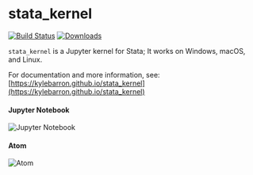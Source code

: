 # stata_kernel

[![Build Status](https://travis-ci.org/kylebarron/stata_kernel.svg?branch=master)](https://travis-ci.org/kylebarron/stata_kernel) [![Downloads](https://pepy.tech/badge/stata-kernel)](https://pepy.tech/project/stata-kernel)

`stata_kernel` is a Jupyter kernel for Stata; It works on Windows, macOS, and
Linux.

For documentation and more information, see: [https://kylebarron.github.io/stata_kernel](https://kylebarron.github.io/stata_kernel)

#### Jupyter Notebook
![Jupyter Notebook](https://raw.githubusercontent.com/kylebarron/stata_kernel/master/docs/src/img/jupyter_notebook_example.gif)

#### Atom
![Atom](https://raw.githubusercontent.com/kylebarron/stata_kernel/master/docs/src/img/stata_kernel_example.gif)
